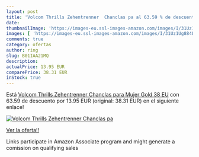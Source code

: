 ```yaml
---
layout: post
title: 'Volcom Thrills Zehentrenner  Chanclas pa al 63.59 % de descuento'
date: 
thumbnailImage: 'https://images-eu.ssl-images-amazon.com/images/I/31Uz1Ug884L._SL200_.jpg'
images: [ 'https://images-eu.ssl-images-amazon.com/images/I/31Uz1Ug884L._SL200_.jpg' ]
comments: true
category: ofertas
author: ring
slug: B01IAA21MQ
description:
actualPrice: 13.95 EUR
comparePrice: 38.31 EUR
inStock: true
---
```


Está [Volcom Thrills Zehentrenner  Chanclas para Mujer   Gold   38 EU](https://www.amazon.es/dp/B01IAA21MQ/?tag=tolees-21) con 63.59 de descuento por 13.95 EUR (original: 38.31 EUR) en el siguiente enlace!

[![Volcom Thrills Zehentrenner  Chanclas pa](https://images-eu.ssl-images-amazon.com/images/I/31Uz1Ug884L._SL200_.jpg)](https://www.amazon.es/dp/B01IAA21MQ/?tag=tolees-21)

[Ver la oferta!!](https://www.amazon.es/dp/B01IAA21MQ/?tag=tolees-21)

Links participate in Amazon Associate program and might generate a comission on qualifying sales


